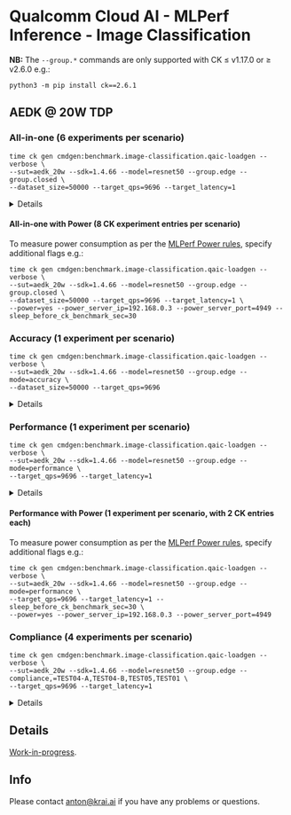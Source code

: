# Qualcomm Cloud AI - MLPerf Inference - Image Classification

**NB:** The `--group.*` commands are only supported with CK &leq; v1.17.0 or &geq; v2.6.0 e.g.:
```
python3 -m pip install ck==2.6.1
```

<a name="aedk_20w"></a>
## AEDK @ 20W TDP

<a name="aedk_20w_all-in-one"></a>
### All-in-one (6 experiments per scenario)
```
time ck gen cmdgen:benchmark.image-classification.qaic-loadgen --verbose \
--sut=aedk_20w --sdk=1.4.66 --model=resnet50 --group.edge --group.closed \
--dataset_size=50000 --target_qps=9696 --target_latency=1
```
<details>
Specifying <tt>--group.edge --group.closed</tt> runs the benchmark in the following modes required for the Closed division and scenarios required under the Edge category:
<ul>
<li>Accuracy with the given <tt>--dataset_size</tt> for the Offline and Single Stream scenarios.</li>
<li>Performance with the given <tt>--target_qps</tt> for the Offline scenario and <tt>--target_latency</tt> for the Single Stream scenario.</li>
<li>Compliance tests (TEST01, TEST04-A/B, TEST05) with the given <tt>--target_qps</tt> for the Offline scenario and <tt>--target_latency</tt> for the Single Stream scenario.</li>
</ul>
</details>

<a name="aedk_20w_all-in-one_power"></a>
#### All-in-one with Power (8 CK experiment entries per scenario)

To measure power consumption as per the [MLPerf Power rules](https://github.com/krai/inference_policies/blob/krai-power-v2.0/power_measurement.adoc), specify additional flags e.g.:
```
time ck gen cmdgen:benchmark.image-classification.qaic-loadgen --verbose \
--sut=aedk_20w --sdk=1.4.66 --model=resnet50 --group.edge --group.closed \
--dataset_size=50000 --target_qps=9696 --target_latency=1 \
--power=yes --power_server_ip=192.168.0.3 --power_server_port=4949 --sleep_before_ck_benchmark_sec=30
```

<a name="aedk_20w_accuracy"></a>
### Accuracy (1 experiment per scenario)
```
time ck gen cmdgen:benchmark.image-classification.qaic-loadgen --verbose \
--sut=aedk_20w --sdk=1.4.66 --model=resnet50 --group.edge --mode=accuracy \
--dataset_size=50000 --target_qps=9696 
```
<details>
Specifying <tt>--group.edge --mode=accuracy</tt> runs the benchmark in the Accuracy mode with the given <tt>--dataset_size</tt> for the Offline and Single Stream scenarios required under the Edge category.
</details>

<a name="aedk_20w_performance"></a>
### Performance (1 experiment per scenario)
```
time ck gen cmdgen:benchmark.image-classification.qaic-loadgen --verbose \
--sut=aedk_20w --sdk=1.4.66 --model=resnet50 --group.edge --mode=performance \
--target_qps=9696 --target_latency=1
```
<details>
Specifying <tt>--group.edge --mode=performance</tt> runs the benchmark in the Performance mode with the given <tt>--target_qps</tt> for the Offline scenario and <tt>--target_latency</tt> for the Single Stream scenario required under the Edge category.
</details>

<a name="aedk_20w_performance_power"></a>
#### Performance with Power (1 experiment per scenario, with 2 CK entries each)

To measure power consumption as per the [MLPerf Power rules](https://github.com/krai/inference_policies/blob/krai-power-v2.0/power_measurement.adoc), specify additional flags e.g.:

```
time ck gen cmdgen:benchmark.image-classification.qaic-loadgen --verbose \
--sut=aedk_20w --sdk=1.4.66 --model=resnet50 --group.edge --mode=performance \
--target_qps=9696 --target_latency=1 --sleep_before_ck_benchmark_sec=30 \
--power=yes --power_server_ip=192.168.0.3 --power_server_port=4949
```

<a name="aedk_20w_compliance"></a>
### Compliance (4 experiments per scenario)
```
time ck gen cmdgen:benchmark.image-classification.qaic-loadgen --verbose \
--sut=aedk_20w --sdk=1.4.66 --model=resnet50 --group.edge --compliance,=TEST04-A,TEST04-B,TEST05,TEST01 \
--target_qps=9696 --target_latency=1
```
<details>
Specifying <tt>--group.edge --compliance,=</tt> runs the given Compliance tests required for the Closed division with the given <tt>--target_qps</tt> for the Offline scenario and <tt>--target_latency</tt> for the Single Stream scenario required under the Edge category.
</details>
 
## Details
[Work-in-progress](https://gist.github.com/psyhtest/82a632f1d1746b852cb891d0416a3120).

## Info
Please contact anton@krai.ai if you have any problems or questions.
